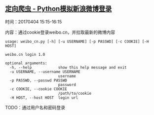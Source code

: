 ## [定向爬虫 - Python模拟新浪微博登录](http://www.cnblogs.com/crazyacking/p/5232286.html)

时间：20170404 15:15-16:15

内容：通过cookie登录weibo.cn，并拉取最新的微博内容
```
usage: weibo_cn.py [-h] [-u USERNAME] [-p PASSWD] [-c COOKIE] [-H HOST]

weibo.cn login 1.0

optional arguments:
  -h, --help            show this help message and exit
  -u USERNAME, --username USERNAME
                        username
  -p PASSWD, --passwd PASSWD
                        password
  -c COOKIE, --cookie COOKIE
                        /path/to/cookie
  -H HOST, --host HOST  login url

```

TODO：通过用户名和密码登录
